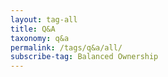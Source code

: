 ```yaml
---
layout: tag-all
title: Q&A
taxonomy: q&a
permalink: /tags/q&a/all/
subscribe-tag: Balanced Ownership
---
```

